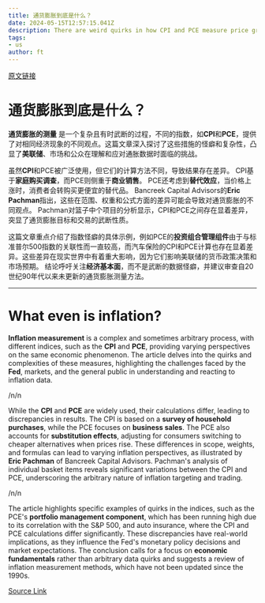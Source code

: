 ```yaml
---
title: 通货膨胀到底是什么？
date: 2024-05-15T12:57:15.041Z
description: There are weird quirks in how CPI and PCE measure price growth — that matters
tags: 
- us
author: ft
---
```


[原文链接](https://ft.com/content/b95701eb-c434-4187-a329-9ca4e0c8f2e9)

# 通货膨胀到底是什么？

**通货膨胀的测量** 是一个复杂且有时武断的过程，不同的指数，如**CPI**和**PCE**，提供了对相同经济现象的不同观点。这篇文章深入探讨了这些措施的怪癖和复杂性，凸显了**美联储**、市场和公众在理解和应对通胀数据时面临的挑战。

虽然**CPI**和PCE被广泛使用，但它们的计算方法不同，导致结果存在差异。 CPI基于**家庭购买调查**，而PCE则侧重于**商业销售**。 PCE还考虑到**替代效应**，当价格上涨时，消费者会转购买更便宜的替代品。 Bancreek Capital Advisors的**Eric Pachman**指出，这些在范围、权重和公式方面的差异可能会导致对通货膨胀的不同观点。 Pachman对篮子中个项目的分析显示，CPI和PCE之间存在显着差异，突显了通货膨胀目标和交易的武断性质。

这篇文章重点介绍了指数怪癖的具体示例，例如PCE的**投资组合管理组件**由于与标准普尔500指数的关联性而一直较高，而汽车保险的CPI和PCE计算也存在显着差异。这些差异在现实世界中有着重大影响，因为它们影响美联储的货币政策决策和市场预期。 结论呼吁关注**经济基本面**，而不是武断的数据怪癖，并建议审查自20世纪90年代以来未更新的通货膨胀测量方法。

---

# What even is inflation?

**Inflation measurement** is a complex and sometimes arbitrary process, with different indices, such as the **CPI** and **PCE**, providing varying perspectives on the same economic phenomenon. The article delves into the quirks and complexities of these measures, highlighting the challenges faced by the **Fed**, markets, and the general public in understanding and reacting to inflation data. 

/n/n

While the **CPI** and **PCE** are widely used, their calculations differ, leading to discrepancies in results. The CPI is based on a **survey of household purchases**, while the PCE focuses on **business sales**. The PCE also accounts for **substitution effects**, adjusting for consumers switching to cheaper alternatives when prices rise. These differences in scope, weights, and formulas can lead to varying inflation perspectives, as illustrated by **Eric Pachman** of Bancreek Capital Advisors. Pachman's analysis of individual basket items reveals significant variations between the CPI and PCE, underscoring the arbitrary nature of inflation targeting and trading. 

/n/n

The article highlights specific examples of quirks in the indices, such as the PCE's **portfolio management component**, which has been running high due to its correlation with the S&P 500, and auto insurance, where the CPI and PCE calculations differ significantly. These discrepancies have real-world implications, as they influence the Fed's monetary policy decisions and market expectations. The conclusion calls for a focus on **economic fundamentals** rather than arbitrary data quirks and suggests a review of inflation measurement methods, which have not been updated since the 1990s.

[Source Link](https://ft.com/content/b95701eb-c434-4187-a329-9ca4e0c8f2e9)

